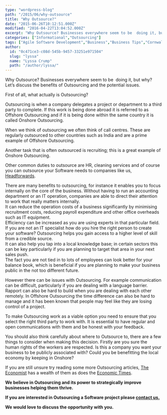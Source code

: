 ```yaml
---
type: "wordpress-blog"
path: "/2015/06/why-outsource"
title: "Why Outsource?"
date: "2015-06-26T10:12:51.000Z"
modified: "2016-04-22T13:04:52.000Z"
excerpt: "Why Outsource? Businesses everywhere seem to be  doing it, but why? Let’s discuss the benefits of Outsourcing and the potential issues. First of all, what actually is Outsourcing? Outsourcing is when a company delegates a project or department to a third party to complete. If this work is being done abroad it is referred to as …"
categories: ["Informational","Outsourcing"]
tags: ["Agile Software Development","Business","Business Tips","Cornwall","Headforwards","Infomational","Offshore Outsourcing","Onshore Outsourcing","onshore software outsourcing companies","Outsource","Outsourcing","Relocating","software companies cornwall","software companies uk","Software Outsourcing","software outsourcing uk","software partners","software partners cornwall","software partners england","software partners uk"]
author:
  id: "0c471ce3-c08d-545b-9457-33251e971504"
  slug: "lyssa"
  name: "Lyssa Crump"
  path: "/author/lyssa/"
---
```

Why Outsource? Businesses everywhere seem to be  doing it, but why? Let’s discuss the benefits of Outsourcing and the potential issues.

First of all, what actually is Outsourcing?

Outsourcing is when a company delegates a project or department to a third party to complete. If this work is being done abroad it is referred to as Offshore Outsourcing and if it is being done within the same country it is called Onshore Outsourcing.

When we think of outsourcing we often think of call centres. These are regularly outsourced to other countries such as India and are a prime example of Offshore Outsourcing.

Another task that is often outsourced is recruiting; this is a great example of Onshore Outsourcing.

Other common duties to outsource are HR, cleaning services and of course you can outsource your Software needs to companies like us, [Headforwards](http://www.headforwards.com/what-we-do/).

There are many benefits to outsourcing, for instance it enables you to focus internally on the core of the business. Without having to run an accounting department or an IT operation, companies are able to direct their attention to work that really matters internally.  
It can reduce the operation costs of a business significantly by minimising recruitment costs, reducing payroll expenditure and other office overheads such as IT equipment.  
Efficiency can be increased as you are using experts in that particular field. If you are not an IT specialist how do you hire the right person to create your software? Outsourcing helps you gain access to a higher level of skill from a credible source.  
It can also help you tap into a local knowledge base; in certain sectors this can be key particularly if you are planning to target that area in your next sales push.  
The fact you are not tied in to lots of employees can look better for your balance book, which is beneficial if you are planning to make your business public in the not too different future.

However there can be issues with Outsourcing. For example communication can be difficult, particularly if you are dealing with a language barrier. Rapport can also be hard to build when you are dealing with each other remotely. In Offshore Outsourcing the time difference can also be hard to manage and it has been known that people may feel like they are losing control of a project.

To make Outsourcing work as a viable option you need to ensure that you select the right third party to work with. It is essential to have regular and open communications with them and be honest with your feedback.

You should also think carefully about where to Outsource to, there are a few things to consider when making this decision. Firstly are you sure the human rights of the workers are respected. Is this a company you want your business to be publicly associated with? Could you be benefitting the local economy by keeping in Onshore?

If you are still unsure try reading some more Outsourcing articles, [The Economist](http://www.economist.com/topics/outsourcing) has a wealth of them as does the [Economic Times](http://articles.economictimes.indiatimes.com/keyword/outsourcing).

**We believe in Outsourcing and its power to strategically improve businesses helping them thrive.**

**If you are interested in Outsourcing a Software project please [contact us.](http://www.headforwards.com/contactus/)**

**We would love to discuss the opportunity with you.**

